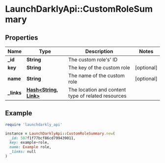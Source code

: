 # LaunchDarklyApi::CustomRoleSummary

## Properties

| Name | Type | Description | Notes |
| ---- | ---- | ----------- | ----- |
| **_id** | **String** | The custom role&#39;s&#39; ID |  |
| **key** | **String** | The key of the custom role | [optional] |
| **name** | **String** | The name of the custom role | [optional] |
| **_links** | [**Hash&lt;String, Link&gt;**](Link.md) | The location and content type of related resources |  |

## Example

```ruby
require 'launchdarkly_api'

instance = LaunchDarklyApi::CustomRoleSummary.new(
  _id: 507f1f77bcf86cd799439011,
  key: example-role,
  name: Example role,
  _links: null
)
```

